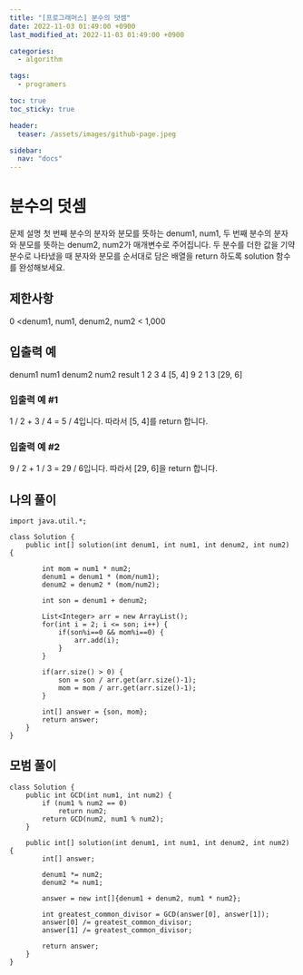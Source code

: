 ```yaml
---
title: "[프로그래머스] 분수의 덧셈"
date: 2022-11-03 01:49:00 +0900
last_modified_at: 2022-11-03 01:49:00 +0900

categories:
  - algorithm

tags: 
  - programers

toc: true
toc_sticky: true

header: 
  teaser: /assets/images/github-page.jpeg

sidebar:
  nav: "docs"
---
```


# 분수의 덧셈
문제 설명
첫 번째 분수의 분자와 분모를 뜻하는 denum1, num1, 두 번째 분수의 분자와 분모를 뜻하는 denum2, num2가 매개변수로 주어집니다. 두 분수를 더한 값을 기약 분수로 나타냈을 때 분자와 분모를 순서대로 담은 배열을 return 하도록 solution 함수를 완성해보세요.

## 제한사항
0 <denum1, num1, denum2, num2 < 1,000

## 입출력 예
denum1	num1	denum2	num2	result
1	2	3	4	[5, 4]
9	2	1	3	[29, 6]

### 입출력 예 #1

1 / 2 + 3 / 4 = 5 / 4입니다. 따라서 [5, 4]를 return 합니다.
### 입출력 예 #2

9 / 2 + 1 / 3 = 29 / 6입니다. 따라서 [29, 6]을 return 합니다.

## 나의 풀이
```
import java.util.*;

class Solution {
    public int[] solution(int denum1, int num1, int denum2, int num2) {
        
        int mom = num1 * num2; 
        denum1 = denum1 * (mom/num1);
        denum2 = denum2 * (mom/num2);
        
        int son = denum1 + denum2;
        
        List<Integer> arr = new ArrayList();
        for(int i = 2; i <= son; i++) {
            if(son%i==0 && mom%i==0) {
                arr.add(i);
            }
        }
        
        if(arr.size() > 0) {
            son = son / arr.get(arr.size()-1);
            mom = mom / arr.get(arr.size()-1);
        }
        
        int[] answer = {son, mom};
        return answer;
    }
}
```

## 모범 풀이 
```
class Solution {
    public int GCD(int num1, int num2) {
        if (num1 % num2 == 0)
            return num2;
        return GCD(num2, num1 % num2);
    }

    public int[] solution(int denum1, int num1, int denum2, int num2) {
        int[] answer;

        denum1 *= num2;
        denum2 *= num1;

        answer = new int[]{denum1 + denum2, num1 * num2};

        int greatest_common_divisor = GCD(answer[0], answer[1]);
        answer[0] /= greatest_common_divisor;
        answer[1] /= greatest_common_divisor;

        return answer;
    }
}
```
